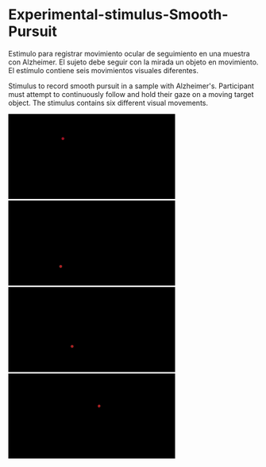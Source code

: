 # Experimental-stimulus-Smooth-Pursuit
Estimulo para registrar movimiento ocular de seguimiento en una muestra con Alzheimer. El sujeto debe seguir con la mirada un objeto en movimiento. El estímulo contiene seis movimientos visuales diferentes.

Stimulus to record smooth pursuit in a sample with Alzheimer's. Participant must attempt to continuously follow and hold their gaze on a moving target object. The stimulus contains six different visual movements.

![GIF1](https://github.com/GCMacarena/Experimental-stimulus-Smooth-Pursuit/blob/main/estimulogif1.gif) ![GIF2](https://github.com/GCMacarena/Experimental-stimulus-Smooth-Pursuit/blob/main/estimulogif2.gif)
![GIF3](https://github.com/GCMacarena/Experimental-stimulus-Smooth-Pursuit/blob/main/estimulogif3.gif) ![GIF4](https://github.com/GCMacarena/Experimental-stimulus-Smooth-Pursuit/blob/main/estimulogif4.gif)


